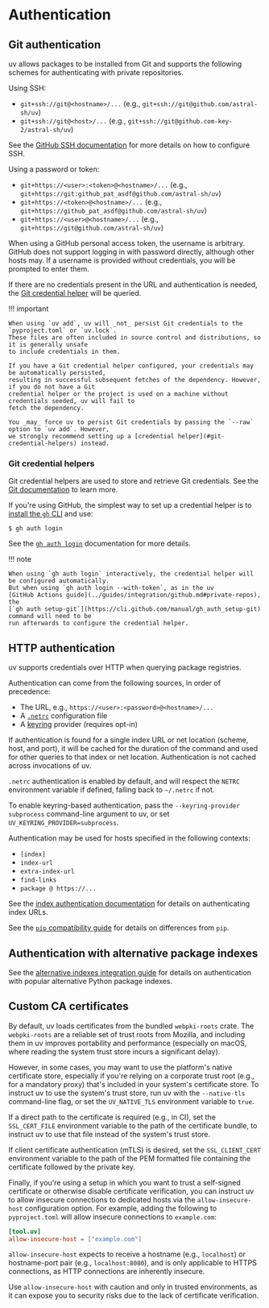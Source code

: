 # Authentication

## Git authentication

uv allows packages to be installed from Git and supports the following schemes for authenticating
with private repositories.

Using SSH:

- `git+ssh://git@<hostname>/...` (e.g., `git+ssh://git@github.com/astral-sh/uv`)
- `git+ssh://git@<host>/...` (e.g., `git+ssh://git@github.com-key-2/astral-sh/uv`)

See the
[GitHub SSH documentation](https://docs.github.com/en/authentication/connecting-to-github-with-ssh/about-ssh)
for more details on how to configure SSH.

Using a password or token:

- `git+https://<user>:<token>@<hostname>/...` (e.g.,
  `git+https://git:github_pat_asdf@github.com/astral-sh/uv`)
- `git+https://<token>@<hostname>/...` (e.g., `git+https://github_pat_asdf@github.com/astral-sh/uv`)
- `git+https://<user>@<hostname>/...` (e.g., `git+https://git@github.com/astral-sh/uv`)

When using a GitHub personal access token, the username is arbitrary. GitHub does not support
logging in with password directly, although other hosts may. If a username is provided without
credentials, you will be prompted to enter them.

If there are no credentials present in the URL and authentication is needed, the
[Git credential helper](#git-credential-helpers) will be queried.

!!! important

    When using `uv add`, uv will _not_ persist Git credentials to the `pyproject.toml` or `uv.lock`.
    These files are often included in source control and distributions, so it is generally unsafe
    to include credentials in them.

    If you have a Git credential helper configured, your credentials may be automatically persisted,
    resulting in successful subsequent fetches of the dependency. However, if you do not have a Git
    credential helper or the project is used on a machine without credentials seeded, uv will fail to
    fetch the dependency.

    You _may_ force uv to persist Git credentials by passing the `--raw` option to `uv add`. However,
    we strongly recommend setting up a [credential helper](#git-credential-helpers) instead.

### Git credential helpers

Git credential helpers are used to store and retrieve Git credentials. See the
[Git documentation](https://git-scm.com/doc/credential-helpers) to learn more.

If you're using GitHub, the simplest way to set up a credential helper is to
[install the `gh` CLI](https://github.com/cli/cli#installation) and use:

```console
$ gh auth login
```

See the [`gh auth login`](https://cli.github.com/manual/gh_auth_login) documentation for more
details.

!!! note

    When using `gh auth login` interactively, the credential helper will be configured automatically.
    But when using `gh auth login --with-token`, as in the uv
    [GitHub Actions guide](../guides/integration/github.md#private-repos), the
    [`gh auth setup-git`](https://cli.github.com/manual/gh_auth_setup-git) command will need to be
    run afterwards to configure the credential helper.

## HTTP authentication

uv supports credentials over HTTP when querying package registries.

Authentication can come from the following sources, in order of precedence:

- The URL, e.g., `https://<user>:<password>@<hostname>/...`
- A [`.netrc`](https://everything.curl.dev/usingcurl/netrc) configuration file
- A [keyring](https://github.com/jaraco/keyring) provider (requires opt-in)

If authentication is found for a single index URL or net location (scheme, host, and port), it will
be cached for the duration of the command and used for other queries to that index or net location.
Authentication is not cached across invocations of uv.

`.netrc` authentication is enabled by default, and will respect the `NETRC` environment variable if
defined, falling back to `~/.netrc` if not.

To enable keyring-based authentication, pass the `--keyring-provider subprocess` command-line
argument to uv, or set `UV_KEYRING_PROVIDER=subprocess`.

Authentication may be used for hosts specified in the following contexts:

- `[index]`
- `index-url`
- `extra-index-url`
- `find-links`
- `package @ https://...`

See the [index authentication documentation](./indexes.md#authentication) for details on
authenticating index URLs.

See the [`pip` compatibility guide](../pip/compatibility.md#registry-authentication) for details on
differences from `pip`.

## Authentication with alternative package indexes

See the [alternative indexes integration guide](../guides/integration/alternative-indexes.md) for
details on authentication with popular alternative Python package indexes.

## Custom CA certificates

By default, uv loads certificates from the bundled `webpki-roots` crate. The `webpki-roots` are a
reliable set of trust roots from Mozilla, and including them in uv improves portability and
performance (especially on macOS, where reading the system trust store incurs a significant delay).

However, in some cases, you may want to use the platform's native certificate store, especially if
you're relying on a corporate trust root (e.g., for a mandatory proxy) that's included in your
system's certificate store. To instruct uv to use the system's trust store, run uv with the
`--native-tls` command-line flag, or set the `UV_NATIVE_TLS` environment variable to `true`.

If a direct path to the certificate is required (e.g., in CI), set the `SSL_CERT_FILE` environment
variable to the path of the certificate bundle, to instruct uv to use that file instead of the
system's trust store.

If client certificate authentication (mTLS) is desired, set the `SSL_CLIENT_CERT` environment
variable to the path of the PEM formatted file containing the certificate followed by the private
key.

Finally, if you're using a setup in which you want to trust a self-signed certificate or otherwise
disable certificate verification, you can instruct uv to allow insecure connections to dedicated
hosts via the `allow-insecure-host` configuration option. For example, adding the following to
`pyproject.toml` will allow insecure connections to `example.com`:

```toml
[tool.uv]
allow-insecure-host = ["example.com"]
```

`allow-insecure-host` expects to receive a hostname (e.g., `localhost`) or hostname-port pair (e.g.,
`localhost:8080`), and is only applicable to HTTPS connections, as HTTP connections are inherently
insecure.

Use `allow-insecure-host` with caution and only in trusted environments, as it can expose you to
security risks due to the lack of certificate verification.
